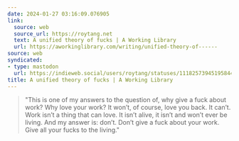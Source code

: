 ```yaml
---
date: 2024-01-27 03:16:09.076905
link:
  source: web
  source_url: https://roytang.net
  text: A unified theory of fucks | A Working Library
  url: https://aworkinglibrary.com/writing/unified-theory-of------
source: web
syndicated:
- type: mastodon
  url: https://indieweb.social/users/roytang/statuses/111825739451958442
title: A unified theory of fucks | A Working Library
---
```


> "This is one of my answers to the question of, why give a fuck about work? Why love your work? It won’t, of course, love you back. It can’t. Work isn’t a thing that can love. It isn’t alive, it isn’t and won’t ever be living. And my answer is: don’t. Don’t give a fuck about your work. Give all your fucks to the living."